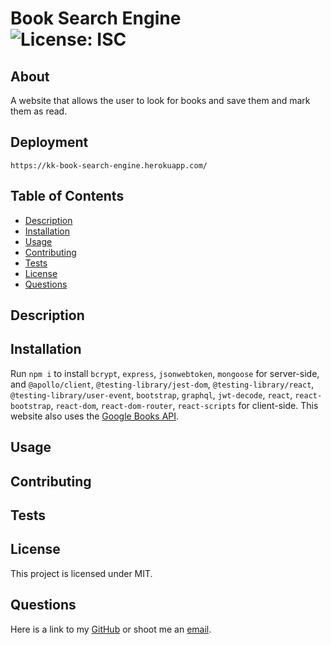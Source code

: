 # Book Search Engine<br>![License: ISC](https://img.shields.io/badge/License-ISC-blue.svg)
  ## About
  A website that allows the user to look for books and save them and mark them as read.

  ## Deployment

  ```
  https://kk-book-search-engine.herokuapp.com/
  ```

  ## Table of Contents
  * [Description](#description)
  * [Installation](#installation)
  * [Usage](#usage)
  * [Contributing](#contributing)
  * [Tests](#tests)
  * [License](#license)
  * [Questions](#questions)

  ## Description

  
  ## Installation
  Run `npm i` to install `bcrypt`, `express`, `jsonwebtoken`, `mongoose` for server-side, and `@apollo/client`, `@testing-library/jest-dom`, `@testing-library/react`, `@testing-library/user-event`, `bootstrap`, `graphql`, `jwt-decode`, `react`, `react-bootstrap`, `react-dom`, `react-dom-router`, `react-scripts` for client-side. This website also uses the [Google Books API](https://developers.google.com/books/docs/overview).

  ## Usage
  

  ## Contributing
  

  ## Tests
  

  ## License
  This project is licensed under MIT.

  ## Questions
  Here is a link to my [GitHub](https://github.com/kelliekumasaka) or shoot me an [email](mailto:kelliek3@gmail.com).
  